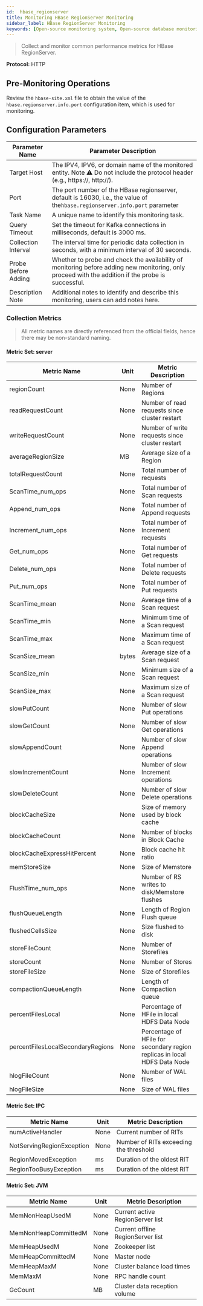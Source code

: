 ```yaml
---
id:  hbase_regionserver  
title: Monitoring HBase RegionServer Monitoring  
sidebar_label: HBase RegionServer Monitoring  
keywords: [Open-source monitoring system, Open-source database monitoring, RegionServer monitoring]
---
```

> Collect and monitor common performance metrics for HBase RegionServer.

**Protocol:** HTTP

## Pre-Monitoring Operations

Review the `hbase-site.xml` file to obtain the value of the `hbase.regionserver.info.port` configuration item, which is used for monitoring.

## Configuration Parameters


| Parameter Name      | Parameter Description                                                                                                                              |
| ------------------- | -------------------------------------------------------------------------------------------------------------------------------------------------- |
| Target Host         | The IPV4, IPV6, or domain name of the monitored entity. Note ⚠️ Do not include the protocol header (e.g., https://, http://).                    |
| Port                | The port number of the HBase regionserver, default is 16030, i.e., the value of the`hbase.regionserver.info.port` parameter                        |
| Task Name           | A unique name to identify this monitoring task.                                                                                                    |
| Query Timeout       | Set the timeout for Kafka connections in milliseconds, default is 3000 ms.                                                                         |
| Collection Interval | The interval time for periodic data collection in seconds, with a minimum interval of 30 seconds.                                                  |
| Probe Before Adding | Whether to probe and check the availability of monitoring before adding new monitoring, only proceed with the addition if the probe is successful. |
| Description Note    | Additional notes to identify and describe this monitoring, users can add notes here.                                                               |

### Collection Metrics

> All metric names are directly referenced from the official fields, hence there may be non-standard naming.

#### Metric Set: server


| Metric Name                       | Unit  | Metric Description                                                        |
| --------------------------------- | ----- | ------------------------------------------------------------------------- |
| regionCount                       | None  | Number of Regions                                                         |
| readRequestCount                  | None  | Number of read requests since cluster restart                             |
| writeRequestCount                 | None  | Number of write requests since cluster restart                            |
| averageRegionSize                 | MB    | Average size of a Region                                                  |
| totalRequestCount                 | None  | Total number of requests                                                  |
| ScanTime_num_ops                  | None  | Total number of Scan requests                                             |
| Append_num_ops                    | None  | Total number of Append requests                                           |
| Increment_num_ops                 | None  | Total number of Increment requests                                        |
| Get_num_ops                       | None  | Total number of Get requests                                              |
| Delete_num_ops                    | None  | Total number of Delete requests                                           |
| Put_num_ops                       | None  | Total number of Put requests                                              |
| ScanTime_mean                     | None  | Average time of a Scan request                                            |
| ScanTime_min                      | None  | Minimum time of a Scan request                                            |
| ScanTime_max                      | None  | Maximum time of a Scan request                                            |
| ScanSize_mean                     | bytes | Average size of a Scan request                                            |
| ScanSize_min                      | None  | Minimum size of a Scan request                                            |
| ScanSize_max                      | None  | Maximum size of a Scan request                                            |
| slowPutCount                      | None  | Number of slow Put operations                                             |
| slowGetCount                      | None  | Number of slow Get operations                                             |
| slowAppendCount                   | None  | Number of slow Append operations                                          |
| slowIncrementCount                | None  | Number of slow Increment operations                                       |
| slowDeleteCount                   | None  | Number of slow Delete operations                                          |
| blockCacheSize                    | None  | Size of memory used by block cache                                        |
| blockCacheCount                   | None  | Number of blocks in Block Cache                                           |
| blockCacheExpressHitPercent       | None  | Block cache hit ratio                                                     |
| memStoreSize                      | None  | Size of Memstore                                                          |
| FlushTime_num_ops                 | None  | Number of RS writes to disk/Memstore flushes                              |
| flushQueueLength                  | None  | Length of Region Flush queue                                              |
| flushedCellsSize                  | None  | Size flushed to disk                                                      |
| storeFileCount                    | None  | Number of Storefiles                                                      |
| storeCount                        | None  | Number of Stores                                                          |
| storeFileSize                     | None  | Size of Storefiles                                                        |
| compactionQueueLength             | None  | Length of Compaction queue                                                |
| percentFilesLocal                 | None  | Percentage of HFile in local HDFS Data Node                               |
| percentFilesLocalSecondaryRegions | None  | Percentage of HFile for secondary region replicas in local HDFS Data Node |
| hlogFileCount                     | None  | Number of WAL files                                                       |
| hlogFileSize                      | None  | Size of WAL files                                                         |

#### Metric Set: IPC


| Metric Name               | Unit | Metric Description                     |
| ------------------------- | ---- | -------------------------------------- |
| numActiveHandler          | None | Current number of RITs                 |
| NotServingRegionException | None | Number of RITs exceeding the threshold |
| RegionMovedException      | ms   | Duration of the oldest RIT             |
| RegionTooBusyException    | ms   | Duration of the oldest RIT             |

#### Metric Set: JVM


| Metric Name          | Unit | Metric Description                |
| -------------------- | ---- | --------------------------------- |
| MemNonHeapUsedM      | None | Current active RegionServer list  |
| MemNonHeapCommittedM | None | Current offline RegionServer list |
| MemHeapUsedM         | None | Zookeeper list                    |
| MemHeapCommittedM    | None | Master node                       |
| MemHeapMaxM          | None | Cluster balance load times        |
| MemMaxM              | None | RPC handle count                  |
| GcCount              | MB   | Cluster data reception volume     |
